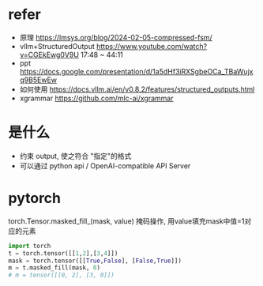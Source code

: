 
# refer
- 原理 https://lmsys.org/blog/2024-02-05-compressed-fsm/
- vllm+StructuredOutput https://www.youtube.com/watch?v=CGEkEwg0V9U  17:48 ~ 44:11
- ppt https://docs.google.com/presentation/d/1a5dHf3iRXSgbeOCa_TBaWujxq9B5EwEw
- 如何使用 https://docs.vllm.ai/en/v0.8.2/features/structured_outputs.html
- xgrammar https://github.com/mlc-ai/xgrammar



# 是什么
- 约束 output, 使之符合 "指定"的格式
- 可以通过 python api / OpenAI-compatible API Server


# pytorch
torch.Tensor.masked_fill_(mask, value)
掩码操作, 用value填充mask中值=1对应的元素
```python
import torch
t = torch.tensor([[1,2],[3,4]])
mask = torch.tensor([[True,False], [False,True]])
m = t.masked_fill(mask, 0)
# m = tensor([[0, 2], [3, 0]])
```

